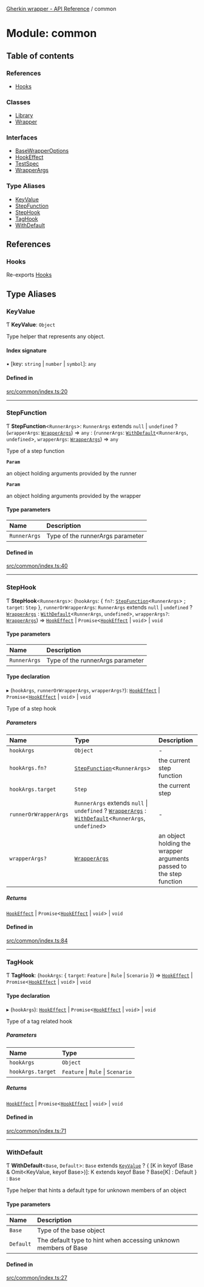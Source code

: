 [Gherkin wrapper - API Reference](../README.md) / common

# Module: common

## Table of contents

### References

- [Hooks](common.md#hooks)

### Classes

- [Library](../classes/common.Library.md)
- [Wrapper](../classes/common.Wrapper.md)

### Interfaces

- [BaseWrapperOptions](../interfaces/common.BaseWrapperOptions.md)
- [HookEffect](../interfaces/common.HookEffect.md)
- [TestSpec](../interfaces/common.TestSpec.md)
- [WrapperArgs](../interfaces/common.WrapperArgs.md)

### Type Aliases

- [KeyValue](common.md#keyvalue)
- [StepFunction](common.md#stepfunction)
- [StepHook](common.md#stephook)
- [TagHook](common.md#taghook)
- [WithDefault](common.md#withdefault)

## References

### Hooks

Re-exports [Hooks](../classes/index.Hooks.md)

## Type Aliases

### KeyValue

Ƭ **KeyValue**: `Object`

Type helper that represents any object.

#### Index signature

▪ [key: `string` \| `number` \| `symbol`]: `any`

#### Defined in

[src/common/index.ts:20](https://github.com/Niitch/gherkin-wrapper/blob/79f02ed/src/common/index.ts#L20)

___

### StepFunction

Ƭ **StepFunction**<`RunnerArgs`\>: `RunnerArgs` extends ``null`` \| `undefined` ? (`wrapperArgs`: [`WrapperArgs`](../interfaces/common.WrapperArgs.md)) => `any` : (`runnerArgs`: [`WithDefault`](common.md#withdefault)<`RunnerArgs`, `undefined`\>, `wrapperArgs`: [`WrapperArgs`](../interfaces/common.WrapperArgs.md)) => `any`

Type of a step function

**`Param`**

an object holding arguments provided by the runner

**`Param`**

an object holding arguments provided by the wrapper

#### Type parameters

| Name | Description |
| :------ | :------ |
| `RunnerArgs` | Type of the runnerArgs parameter |

#### Defined in

[src/common/index.ts:40](https://github.com/Niitch/gherkin-wrapper/blob/79f02ed/src/common/index.ts#L40)

___

### StepHook

Ƭ **StepHook**<`RunnerArgs`\>: (`hookArgs`: { `fn?`: [`StepFunction`](common.md#stepfunction)<`RunnerArgs`\> ; `target`: `Step`  }, `runnerOrWrapperArgs`: `RunnerArgs` extends ``null`` \| `undefined` ? [`WrapperArgs`](../interfaces/common.WrapperArgs.md) : [`WithDefault`](common.md#withdefault)<`RunnerArgs`, `undefined`\>, `wrapperArgs?`: [`WrapperArgs`](../interfaces/common.WrapperArgs.md)) => [`HookEffect`](../interfaces/common.HookEffect.md) \| `Promise`<[`HookEffect`](../interfaces/common.HookEffect.md) \| `void`\> \| `void`

#### Type parameters

| Name | Description |
| :------ | :------ |
| `RunnerArgs` | Type of the runnerArgs parameter |

#### Type declaration

▸ (`hookArgs`, `runnerOrWrapperArgs`, `wrapperArgs?`): [`HookEffect`](../interfaces/common.HookEffect.md) \| `Promise`<[`HookEffect`](../interfaces/common.HookEffect.md) \| `void`\> \| `void`

Type of a step hook

##### Parameters

| Name | Type | Description |
| :------ | :------ | :------ |
| `hookArgs` | `Object` | - |
| `hookArgs.fn?` | [`StepFunction`](common.md#stepfunction)<`RunnerArgs`\> | the current step function |
| `hookArgs.target` | `Step` | the current step |
| `runnerOrWrapperArgs` | `RunnerArgs` extends ``null`` \| `undefined` ? [`WrapperArgs`](../interfaces/common.WrapperArgs.md) : [`WithDefault`](common.md#withdefault)<`RunnerArgs`, `undefined`\> | - |
| `wrapperArgs?` | [`WrapperArgs`](../interfaces/common.WrapperArgs.md) | an object holding the wrapper arguments passed to the step function |

##### Returns

[`HookEffect`](../interfaces/common.HookEffect.md) \| `Promise`<[`HookEffect`](../interfaces/common.HookEffect.md) \| `void`\> \| `void`

#### Defined in

[src/common/index.ts:84](https://github.com/Niitch/gherkin-wrapper/blob/79f02ed/src/common/index.ts#L84)

___

### TagHook

Ƭ **TagHook**: (`hookArgs`: { `target`: `Feature` \| `Rule` \| `Scenario`  }) => [`HookEffect`](../interfaces/common.HookEffect.md) \| `Promise`<[`HookEffect`](../interfaces/common.HookEffect.md) \| `void`\> \| `void`

#### Type declaration

▸ (`hookArgs`): [`HookEffect`](../interfaces/common.HookEffect.md) \| `Promise`<[`HookEffect`](../interfaces/common.HookEffect.md) \| `void`\> \| `void`

Type of a tag related hook

##### Parameters

| Name | Type |
| :------ | :------ |
| `hookArgs` | `Object` |
| `hookArgs.target` | `Feature` \| `Rule` \| `Scenario` |

##### Returns

[`HookEffect`](../interfaces/common.HookEffect.md) \| `Promise`<[`HookEffect`](../interfaces/common.HookEffect.md) \| `void`\> \| `void`

#### Defined in

[src/common/index.ts:71](https://github.com/Niitch/gherkin-wrapper/blob/79f02ed/src/common/index.ts#L71)

___

### WithDefault

Ƭ **WithDefault**<`Base`, `Default`\>: `Base` extends [`KeyValue`](common.md#keyvalue) ? { [K in keyof (Base & Omit<KeyValue, keyof Base\>)]: K extends keyof Base ? Base[K] : Default } : `Base`

Type helper that hints a default type for unknown members of an object

#### Type parameters

| Name | Description |
| :------ | :------ |
| `Base` | Type of the base object |
| `Default` | The default type to hint when accessing unknown members of Base |

#### Defined in

[src/common/index.ts:27](https://github.com/Niitch/gherkin-wrapper/blob/79f02ed/src/common/index.ts#L27)
